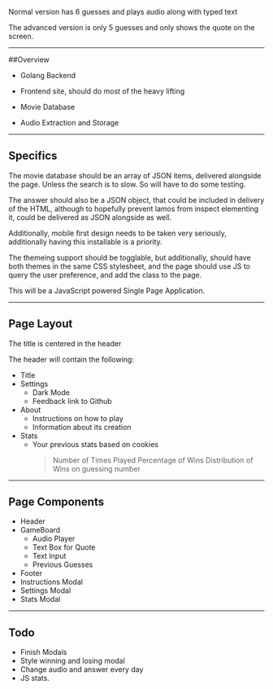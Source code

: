 Normal version has 6 guesses and plays audio along with typed text

The advanced version is only 5 guesses and only shows the quote on the screen.

----------------------

##Overview

* Golang Backend

* Frontend site, should do most of the heavy lifting

* Movie Database

* Audio Extraction and Storage

------------------

## Specifics

The movie database should be an array of JSON items, delivered alongside the page. Unless the search is to slow. So will have to do some testing.

The answer should also be a JSON object, that could be included in delivery of the HTML, although to hopefully prevent lamos from inspect elementing it, could be delivered as JSON alongside as well.

Additionally, mobile first design needs to be taken very seriously, additionally having this installable is a priority.

The themeing support should be togglable, but additionally, should have both themes in the same CSS stylesheet, and the page should use JS to query the user preference, and add the class to the page.

This will be a JavaScript powered Single Page Application.

------------------

## Page Layout

The title is centered in the header

The header will contain the following:
  * Title
  * Settings
    - Dark Mode
    - Feedback link to Github
  * About
    - Instructions on how to play
    - Information about its creation
  * Stats
    - Your previous stats based on cookies
      > Number of Times Played
      > Percentage of Wins
      > Distribution of Wins on guessing number

----------------------

## Page Components

* Header
* GameBoard
  - Audio Player
  - Text Box for Quote
  - Text Input
  - Previous Guesses
* Footer
* Instructions Modal
* Settings Modal
* Stats Modal

---------------

## Todo

* Finish Modals
* Style winning and losing modal
* Change audio and answer every day
* JS stats.
